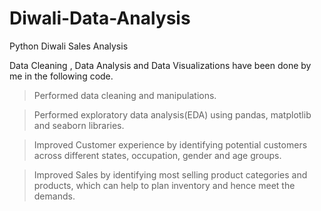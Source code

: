 # Diwali-Data-Analysis
Python Diwali Sales Analysis 

Data Cleaning , Data Analysis and Data Visualizations have been done by me in the following code. 

> Performed data cleaning and manipulations.

> Performed exploratory data analysis(EDA) using pandas, matplotlib and seaborn libraries.

> Improved Customer experience by identifying potential customers across different states, occupation, gender and age groups.

> Improved Sales by identifying most selling product categories and products, which can help to plan inventory and hence meet the demands.

